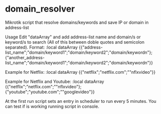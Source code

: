 # domain_resolver
Mikrotik script that resolve domains/keywords and save IP or domain in address-list

Usage
Edit "dataArray" and add address-list name and domain/s or keyword/s to search (All of this between doble quotes and semicolon separated).
Format: :local dataArray {{"address-list_name";"domain/keyword1";"domain/keyword2";"domain/keywordn"};{"another_address-list_name";"domain/keyword1";"domain/keyword2";"domain/keywordn"}}

Example for Netflix: :local dataArray {{"netflix";"netflix.com";""nflxvideo"}}

Example for Netflix and Youtube: :local dataArray {{"netflix";"netflix.com";""nflxvideo"};{"youtube";"youtube.com";""googlevideo"}}

At the first run script sets an entry in scheduler to run every 5 minutes. You can test if is working running script in console.
